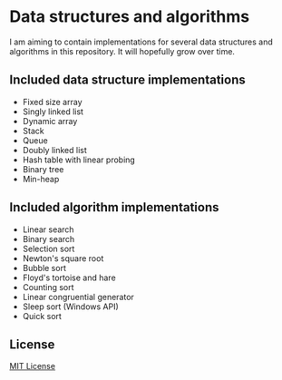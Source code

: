 # Data structures and algorithms

I am aiming to contain implementations for several data structures and algorithms in this repository.
It will hopefully grow over time.

## Included data structure implementations

- Fixed size array
- Singly linked list
- Dynamic array
- Stack
- Queue
- Doubly linked list
- Hash table with linear probing
- Binary tree
- Min-heap

## Included algorithm implementations

- Linear search
- Binary search
- Selection sort
- Newton's square root
- Bubble sort
- Floyd's tortoise and hare
- Counting sort
- Linear congruential generator
- Sleep sort (Windows API)
- Quick sort

## License

[MIT License](https://github.com/iozsaygi/dsaa/blob/main/LICENSE)